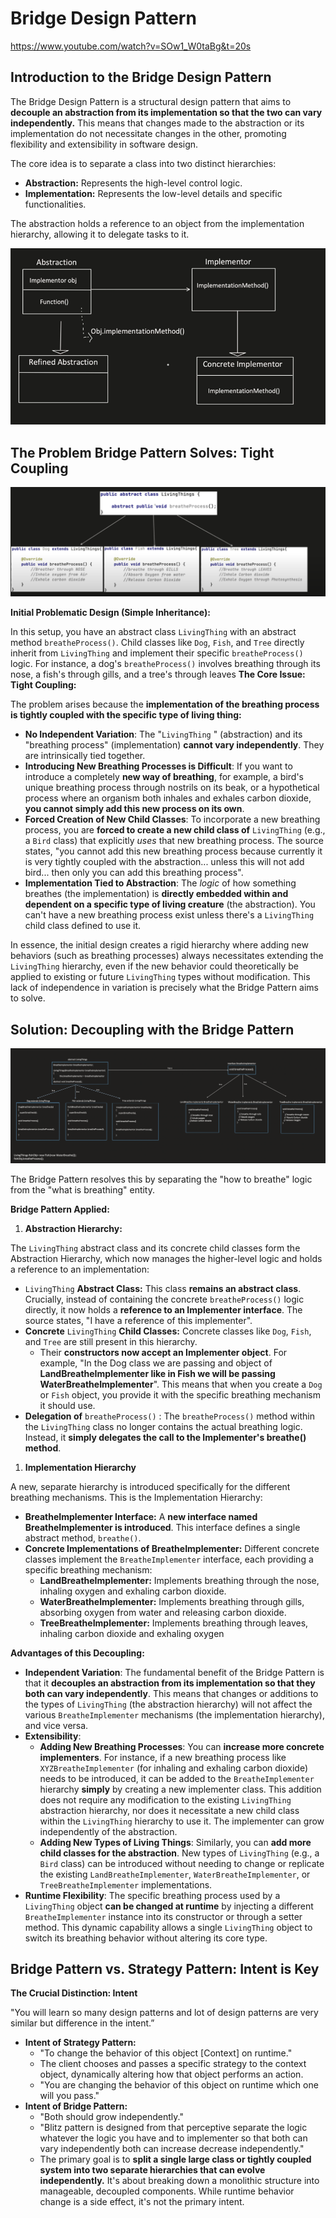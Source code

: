 # Bridge Design Pattern

https://www.youtube.com/watch?v=SOw1_W0taBg&t=20s

## **Introduction to the Bridge Design Pattern**

The Bridge Design Pattern is a structural design pattern that aims to **decouple an abstraction from its implementation so that the two can vary independently.** This means that changes made to the abstraction or its implementation do not necessitate changes in the other, promoting flexibility and extensibility in software design.

The core idea is to separate a class into two distinct hierarchies:

- **Abstraction:** Represents the high-level control logic.
- **Implementation:** Represents the low-level details and specific functionalities.

The abstraction holds a reference to an object from the implementation hierarchy, allowing it to delegate tasks to it.

![image.png](Bridge%20Design%20Pattern/image.png)

## **The Problem Bridge Pattern Solves: Tight Coupling**

![image.png](Bridge%20Design%20Pattern/image%201.png)

**Initial Problematic Design (Simple Inheritance):**

In this setup, you have an abstract class `LivingThing` with an abstract method `breatheProcess()`. Child classes like `Dog`, `Fish`, and `Tree` directly inherit from `LivingThing` and implement their specific `breatheProcess()` logic. For instance, a dog's `breatheProcess()` involves breathing through its nose, a fish's through gills, and a tree's through leaves
**The Core Issue: Tight Coupling:**

The problem arises because the **implementation of the breathing process is tightly coupled with the specific type of living thing:**

- **No Independent Variation**: The "`LivingThing` " (abstraction) and its "breathing process" (implementation) **cannot vary independently**. They are intrinsically tied together.
- **Introducing New Breathing Processes is Difficult**: If you want to introduce a completely **new way of breathing**, for example, a bird's unique breathing process through nostrils on its beak, or a hypothetical process where an organism both inhales and exhales carbon dioxide, **you cannot simply add this new process on its own**.
- **Forced Creation of New Child Classes**: To incorporate a new breathing process, you are **forced to create a new child class of** `LivingThing` (e.g., a `Bird` class) that explicitly *uses* that new breathing process. The source states, "you cannot add this new breathing process because currently it is very tightly coupled with the abstraction... unless this will not add bird... then only you can add this breathing process".
- **Implementation Tied to Abstraction**: The *logic* of how something breathes (the implementation) is **directly embedded within and dependent on a specific type of living creature** (the abstraction). You can't have a new breathing process exist unless there's a `LivingThing` child class defined to use it.

In essence, the initial design creates a rigid hierarchy where adding new behaviors (such as breathing processes) always necessitates extending the `LivingThing` hierarchy, even if the new behavior could theoretically be applied to existing or future `LivingThing` types without modification. This lack of independence in variation is precisely what the Bridge Pattern aims to solve.

## **Solution: Decoupling with the Bridge Pattern**

![image.png](Bridge%20Design%20Pattern/image%202.png)

The Bridge Pattern resolves this by separating the "how to breathe" logic from the "what is breathing" entity.

**Bridge Pattern Applied:**

1. **Abstraction Hierarchy:**

The `LivingThing` abstract class and its concrete child classes form the Abstraction Hierarchy, which now manages the higher-level logic and holds a reference to an implementation:

- `LivingThing` **Abstract Class:** This class **remains an abstract class**. Crucially, instead of containing the concrete `breatheProcess()` logic directly, it now holds a **reference to an Implementer interface**. The source states, "I have a reference of this implementer".
- **Concrete** `LivingThing`  **Child Classes:** Concrete classes like `Dog`, `Fish`, and `Tree` are still present in this hierarchy.
    - Their **constructors now accept an Implementer object**. For example, "In the Dog class we are passing and object of **LandBreatheImplementer like in Fish we will be passing WaterBreatheImplementer**". This means that when you create a `Dog` or `Fish` object, you provide it with the specific breathing mechanism it should use.
- **Delegation of** `breatheProcess()` : The `breatheProcess()` method within the `LivingThing` class no longer contains the actual breathing logic. Instead, it **simply delegates the call to the Implementer's breathe() method**.
1. **Implementation Hierarchy**

A new, separate hierarchy is introduced specifically for the different breathing mechanisms. This is the Implementation Hierarchy:

- **BreatheImplementer Interface:** A **new interface named BreatheImplementer is introduced**. This interface defines a single abstract method, `breathe()`.
- **Concrete Implementations of BreatheImplementer:** Different concrete classes implement the `BreatheImplementer` interface, each providing a specific breathing mechanism:
    - **LandBreatheImplementer:** Implements breathing through the nose, inhaling oxygen and exhaling carbon dioxide.
    - **WaterBreatheImplementer:** Implements breathing through gills, absorbing oxygen from water and releasing carbon dioxide.
    - **TreeBreatheImplementer:** Implements breathing through leaves, inhaling carbon dioxide and exhaling oxygen

**Advantages of this Decoupling:**

- **Independent Variation**: The fundamental benefit of the Bridge Pattern is that it **decouples an abstraction from its implementation so that they both can vary independently**. This means that changes or additions to the types of `LivingThing` (the abstraction hierarchy) will not affect the various `BreatheImplementer` mechanisms (the implementation hierarchy), and vice versa.
- **Extensibility**:
    - **Adding New Breathing Processes**: You can **increase more concrete implementers**. For instance, if a new breathing process like `XYZBreatheImplementer` (for inhaling and exhaling carbon dioxide) needs to be introduced, it can be added to the `BreatheImplementer` hierarchy **simply** by creating a new implementer class. This addition does not require any modification to the existing `LivingThing` abstraction hierarchy, nor does it necessitate a new child class within the `LivingThing` hierarchy to use it. The implementer can grow independently of the abstraction.
    - **Adding New Types of Living Things**: Similarly, you can **add more child classes for the abstraction**. New types of `LivingThing` (e.g., a `Bird` class) can be introduced without needing to change or replicate the existing `LandBreatheImplementer`, `WaterBreatheImplementer`, or `TreeBreatheImplementer` implementations.
- **Runtime Flexibility**: The specific breathing process used by a `LivingThing` object **can be changed at runtime** by injecting a different `BreatheImplementer` instance into its constructor or through a setter method. This dynamic capability allows a single `LivingThing` object to switch its breathing behavior without altering its core type.

## **Bridge Pattern vs. Strategy Pattern: Intent is Key**

**The Crucial Distinction: Intent**

"You will learn so many design patterns and lot of design patterns are very similar but difference in the intent.”

- **Intent of Strategy Pattern:**
    - "To change the behavior of this object [Context] on runtime."
    - The client chooses and passes a specific strategy to the context object, dynamically altering how that object performs an action.
    - "You are changing the behavior of this object on runtime which one will you pass."
- **Intent of Bridge Pattern:**
    - "Both should grow independently."
    - "Blitz pattern is designed from that perceptive separate the logic whatever the logic you have and to implementer so that both can vary independently both can increase decrease independently."
    - The primary goal is to **split a single large class or tightly coupled system into two separate hierarchies that can evolve independently.** It's about breaking down a monolithic structure into manageable, decoupled components. While runtime behavior change is a side effect, it's not the primary intent.
